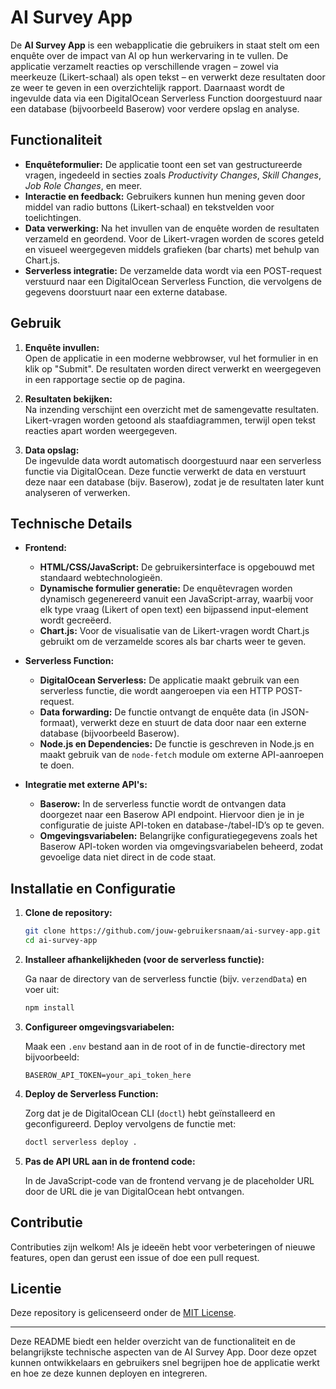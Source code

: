 # AI Survey App

De **AI Survey App** is een webapplicatie die gebruikers in staat stelt om een enquête over de impact van AI op hun werkervaring in te vullen. De applicatie verzamelt reacties op verschillende vragen – zowel via meerkeuze (Likert-schaal) als open tekst – en verwerkt deze resultaten door ze weer te geven in een overzichtelijk rapport. Daarnaast wordt de ingevulde data via een DigitalOcean Serverless Function doorgestuurd naar een database (bijvoorbeeld Baserow) voor verdere opslag en analyse.

## Functionaliteit

- **Enquêteformulier:** De applicatie toont een set van gestructureerde vragen, ingedeeld in secties zoals *Productivity Changes*, *Skill Changes*, *Job Role Changes*, en meer.
- **Interactie en feedback:** Gebruikers kunnen hun mening geven door middel van radio buttons (Likert-schaal) en tekstvelden voor toelichtingen.
- **Data verwerking:** Na het invullen van de enquête worden de resultaten verzameld en geordend. Voor de Likert-vragen worden de scores geteld en visueel weergegeven middels grafieken (bar charts) met behulp van Chart.js.
- **Serverless integratie:** De verzamelde data wordt via een POST-request verstuurd naar een DigitalOcean Serverless Function, die vervolgens de gegevens doorstuurt naar een externe database.

## Gebruik

1. **Enquête invullen:**  
   Open de applicatie in een moderne webbrowser, vul het formulier in en klik op "Submit". De resultaten worden direct verwerkt en weergegeven in een rapportage sectie op de pagina.

2. **Resultaten bekijken:**  
   Na inzending verschijnt een overzicht met de samengevatte resultaten. Likert-vragen worden getoond als staafdiagrammen, terwijl open tekst reacties apart worden weergegeven.

3. **Data opslag:**  
   De ingevulde data wordt automatisch doorgestuurd naar een serverless functie via DigitalOcean. Deze functie verwerkt de data en verstuurt deze naar een database (bijv. Baserow), zodat je de resultaten later kunt analyseren of verwerken.

## Technische Details

- **Frontend:**
  - **HTML/CSS/JavaScript:** De gebruikersinterface is opgebouwd met standaard webtechnologieën.
  - **Dynamische formulier generatie:** De enquêtevragen worden dynamisch gegenereerd vanuit een JavaScript-array, waarbij voor elk type vraag (Likert of open text) een bijpassend input-element wordt gecreëerd.
  - **Chart.js:** Voor de visualisatie van de Likert-vragen wordt Chart.js gebruikt om de verzamelde scores als bar charts weer te geven.

- **Serverless Function:**
  - **DigitalOcean Serverless:** De applicatie maakt gebruik van een serverless functie, die wordt aangeroepen via een HTTP POST-request.
  - **Data forwarding:** De functie ontvangt de enquête data (in JSON-formaat), verwerkt deze en stuurt de data door naar een externe database (bijvoorbeeld Baserow).
  - **Node.js en Dependencies:** De functie is geschreven in Node.js en maakt gebruik van de `node-fetch` module om externe API-aanroepen te doen.

- **Integratie met externe API's:**
  - **Baserow:** In de serverless functie wordt de ontvangen data doorgezet naar een Baserow API endpoint. Hiervoor dien je in je configuratie de juiste API-token en database-/tabel-ID’s op te geven.
  - **Omgevingsvariabelen:** Belangrijke configuratiegegevens zoals het Baserow API-token worden via omgevingsvariabelen beheerd, zodat gevoelige data niet direct in de code staat.

## Installatie en Configuratie

1. **Clone de repository:**

   ```bash
   git clone https://github.com/jouw-gebruikersnaam/ai-survey-app.git
   cd ai-survey-app
   ```

2. **Installeer afhankelijkheden (voor de serverless functie):**

   Ga naar de directory van de serverless functie (bijv. `verzendData`) en voer uit:

   ```bash
   npm install
   ```

3. **Configureer omgevingsvariabelen:**

   Maak een `.env` bestand aan in de root of in de functie-directory met bijvoorbeeld:

   ```dotenv
   BASEROW_API_TOKEN=your_api_token_here
   ```

4. **Deploy de Serverless Function:**

   Zorg dat je de DigitalOcean CLI (`doctl`) hebt geïnstalleerd en geconfigureerd. Deploy vervolgens de functie met:

   ```bash
   doctl serverless deploy .
   ```

5. **Pas de API URL aan in de frontend code:**

   In de JavaScript-code van de frontend vervang je de placeholder URL door de URL die je van DigitalOcean hebt ontvangen.

## Contributie

Contributies zijn welkom! Als je ideeën hebt voor verbeteringen of nieuwe features, open dan gerust een issue of doe een pull request.

## Licentie

Deze repository is gelicenseerd onder de [MIT License](LICENSE).

---

Deze README biedt een helder overzicht van de functionaliteit en de belangrijkste technische aspecten van de AI Survey App. Door deze opzet kunnen ontwikkelaars en gebruikers snel begrijpen hoe de applicatie werkt en hoe ze deze kunnen deployen en integreren.
